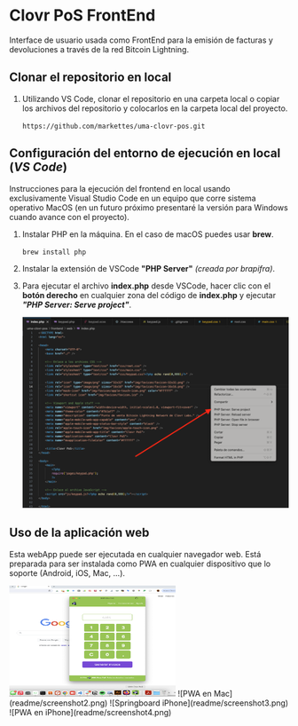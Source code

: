 # Clovr PoS FrontEnd

Interface de usuario usada como FrontEnd para la emisión de facturas y devoluciones a través de la red Bitcoin Lightning.

## Clonar el repositorio en local

1. Utilizando VS Code, clonar el repositorio en una carpeta local o copiar los archivos del repositorio y colocarlos en la carpeta local del proyecto.

   `https://github.com/markettes/uma-clovr-pos.git`

## Configuración del entorno de ejecución en local (___VS Code___)

Instrucciones para la ejecución del frontend en local usando exclusivamente Visual Studio Code en un equipo que corre sistema operativo MacOS (en un futuro próximo presentaré la versión para Windows cuando avance con el proyecto).

1. Instalar PHP en la máquina. En el caso de macOS puedes usar __brew__.

   `brew install php`
   
2. Instalar la extensión de VSCode __"PHP Server"__ _(creada por brapifra)_.
3. Para ejecutar el archivo __index.php__ desde VSCode, hacer clic con el __botón derecho__ en cualquier zona del código de __index.php__ y ejecutar ___"PHP Server: Serve project"___.

   ![Ejecución PHP Server desde VS Code](readme/screenshot1.png)


## Uso de la aplicación web

Esta webApp puede ser ejecutada en cualquier navegador web. Está preparada para ser instalada como PWA en cualquier dispositivo que lo soporte (Android, iOS, Mac, ...).

   <img src="readme/screenshot2.png" alt="PWA en Mac" style="width:300px; height:200px;">
   ![PWA en Mac](readme/screenshot2.png)
   ![Springboard iPhone](readme/screenshot3.png)
   ![PWA en iPhone](readme/screenshot4.png)


 
